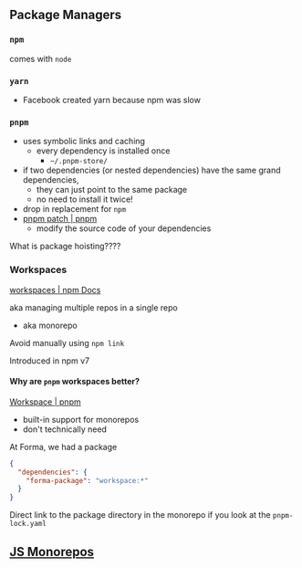 ## Package Managers

### `npm`

comes with `node`

### `yarn`

-   Facebook created yarn because npm was slow

### `pnpm`

-   uses symbolic links and caching
    -   every dependency is installed once
        -   `~/.pnpm-store/`
-   if two dependencies (or nested dependencies) have the same grand dependencies,
    -   they can just point to the same package
    -   no need to install it twice!
-   drop in replacement for `npm`
- [pnpm patch <pkg> | pnpm](https://pnpm.io/cli/patch)
	- modify the source code of your dependencies

What is package hoisting????

### Workspaces

[workspaces | npm Docs](https://docs.npmjs.com/cli/v8/using-npm/workspaces)

aka managing multiple repos in a single repo

-   aka monorepo

Avoid manually using `npm link`

Introduced in npm v7

#### Why are `pnpm` workspaces better?

[Workspace | pnpm](https://pnpm.io/workspaces)

-   built-in support for monorepos
-   don't technically need

At Forma, we had a package

```json
{
  "dependencies": {
    "forma-package": "workspace:*"
  }
}
```

Direct link to the package directory in the monorepo if you look at the `pnpm-lock.yaml`


## [JS Monorepos](js-monorepos.md)
